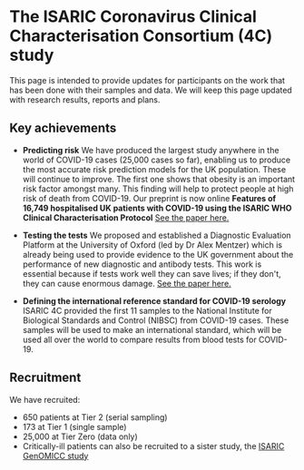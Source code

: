 # The ISARIC Coronavirus Clinical Characterisation Consortium (4C) study

This page is intended to provide updates for participants on the work that has been done with their samples and data. We will keep this page updated with research results, reports and plans.

## Key achievements

- **Predicting risk** We have produced the largest study anywhere in the world of COVID-19 cases (25,000 cases so far), enabling us to produce the most accurate risk prediction models for the UK population. These will continue to improve. The first one shows that obesity is an important risk factor amongst many. This finding will help to protect people at high risk of death from COVID-19. Our preprint is now online **Features of 16,749 hospitalised UK patients with COVID-19 using the ISARIC WHO Clinical Characterisation Protocol** [See the paper here.](https://www.medrxiv.org/content/10.1101/2020.04.23.20076042v1)

- **Testing the tests** We proposed and established a Diagnostic Evaluation Platform at the University of Oxford (led by Dr Alex Mentzer) which is already being used to provide evidence to the UK government about the performance of new diagnostic and antibody tests. This work is essential because if tests work well they can save lives; if they don't, they can cause enormous damage. [See the paper here.](https://www.medrxiv.org/content/10.1101/2020.04.15.20066407v1)

- **Defining the international reference standard for COVID-19 serology** ISARIC 4C provided the first 11 samples to the National Institute for Biological Standards and Control (NIBSC) from COVID-19 cases. These samples will be used to make an international standard, which will be used all over the world to compare results from blood tests for COVID-19.

## Recruitment

We have recruited:
- 650 patients at Tier 2 (serial sampling)
- 173 at Tier 1 (single sample)
- 25,000 at Tier Zero (data only)
- Critically-ill patients can also be recruited to a sister study, the [ISARIC GenOMICC study](https://genomicc.org)




